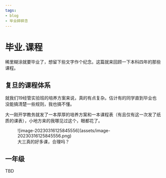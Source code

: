 ```yaml
---
tags:
- blog
- 毕业碎碎念
---
```


# 毕业.课程

稀里糊涂就要毕业了，想留下些文字作个纪念。这篇就来回顾一下本科四年的那些课程。

## 复旦的课程体系
就我们19经管实验班的培养方案来说，真的有点复杂。估计有的同学直到毕业也没能搞清楚一些规则，我也搞不懂。

大一刚开学教务就发了一本厚厚的培养方案和一本课程表（有且仅有这一次发了纸质的课表），小地方来的我哪见过这个，眼都花了。

<figure markdown>
  ![image-20230316125845556](assets/image-20230316125845556.png)
  <figcaption>大三真的好多课，合理吗？</figcaption>
</figure>


## 一年级
TBD